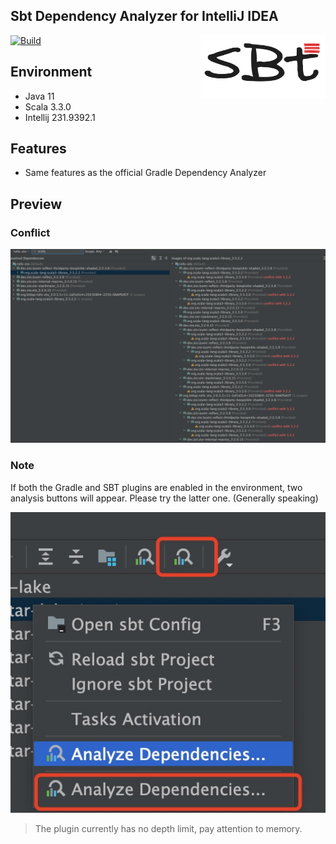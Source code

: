 Sbt Dependency Analyzer for IntelliJ IDEA
---------

<img src="./logo.png" width = "200" height = "100" alt="logo" align="right" />

[![Build](https://github.com/bitlap/intellij-sbt-dependency-analyzer/actions/workflows/ScalaCI.yml/badge.svg)](https://github.com/bitlap/intellij-sbt-dependency-analyzer/actions/workflows/ScalaCI.yml)

## Environment

- Java 11
- Scala 3.3.0
- Intellij 231.9392.1

## Features

- Same features as the official Gradle Dependency Analyzer

## Preview

### Conflict

![](./docs/dependencyTree1.png)

### Note 

If both the Gradle and SBT plugins are enabled in the environment, two analysis buttons will appear. Please try the latter one. (Generally speaking)

![](./docs/dependencyTree2.jpg)

> The plugin currently has no depth limit, pay attention to memory.
